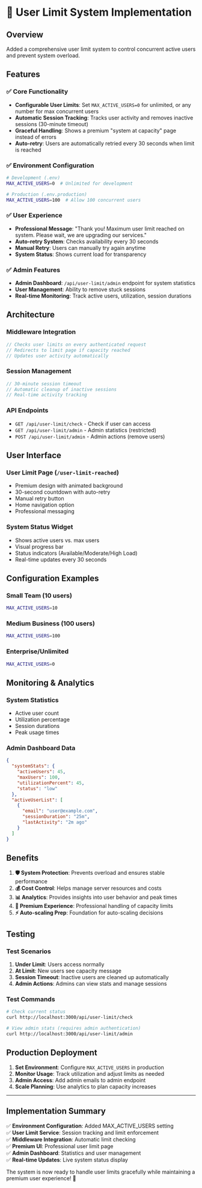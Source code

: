 # 🚀 User Limit System Implementation

## Overview

Added a comprehensive user limit system to control concurrent active users and prevent system overload.

## Features

### ✅ Core Functionality

- **Configurable User Limits**: Set `MAX_ACTIVE_USERS=0` for unlimited, or any number for max concurrent users
- **Automatic Session Tracking**: Tracks user activity and removes inactive sessions (30-minute timeout)
- **Graceful Handling**: Shows a premium "system at capacity" page instead of errors
- **Auto-retry**: Users are automatically retried every 30 seconds when limit is reached

### ✅ Environment Configuration

```bash
# Development (.env)
MAX_ACTIVE_USERS=0  # Unlimited for development

# Production (.env.production)
MAX_ACTIVE_USERS=100  # Allow 100 concurrent users
```

### ✅ User Experience

- **Professional Message**: "Thank you! Maximum user limit reached on system. Please wait, we are upgrading our services."
- **Auto-retry System**: Checks availability every 30 seconds
- **Manual Retry**: Users can manually try again anytime
- **System Status**: Shows current load for transparency

### ✅ Admin Features

- **Admin Dashboard**: `/api/user-limit/admin` endpoint for system statistics
- **User Management**: Ability to remove stuck sessions
- **Real-time Monitoring**: Track active users, utilization, session durations

## Architecture

### Middleware Integration

```typescript
// Checks user limits on every authenticated request
// Redirects to limit page if capacity reached
// Updates user activity automatically
```

### Session Management

```typescript
// 30-minute session timeout
// Automatic cleanup of inactive sessions
// Real-time activity tracking
```

### API Endpoints

- `GET /api/user-limit/check` - Check if user can access
- `GET /api/user-limit/admin` - Admin statistics (restricted)
- `POST /api/user-limit/admin` - Admin actions (remove users)

## User Interface

### User Limit Page (`/user-limit-reached`)

- Premium design with animated background
- 30-second countdown with auto-retry
- Manual retry button
- Home navigation option
- Professional messaging

### System Status Widget

- Shows active users vs. max users
- Visual progress bar
- Status indicators (Available/Moderate/High Load)
- Real-time updates every 30 seconds

## Configuration Examples

### Small Team (10 users)

```bash
MAX_ACTIVE_USERS=10
```

### Medium Business (100 users)

```bash
MAX_ACTIVE_USERS=100
```

### Enterprise/Unlimited

```bash
MAX_ACTIVE_USERS=0
```

## Monitoring & Analytics

### System Statistics

- Active user count
- Utilization percentage
- Session durations
- Peak usage times

### Admin Dashboard Data

```json
{
  "systemStats": {
    "activeUsers": 45,
    "maxUsers": 100,
    "utilizationPercent": 45,
    "status": "low"
  },
  "activeUserList": [
    {
      "email": "user@example.com",
      "sessionDuration": "25m",
      "lastActivity": "2m ago"
    }
  ]
}
```

## Benefits

1. **🛡️ System Protection**: Prevents overload and ensures stable performance
2. **💰 Cost Control**: Helps manage server resources and costs
3. **📊 Analytics**: Provides insights into user behavior and peak times
4. **🎯 Premium Experience**: Professional handling of capacity limits
5. **⚡ Auto-scaling Prep**: Foundation for auto-scaling decisions

## Testing

### Test Scenarios

1. **Under Limit**: Users access normally
2. **At Limit**: New users see capacity message
3. **Session Timeout**: Inactive users are cleaned up automatically
4. **Admin Actions**: Admins can view stats and manage sessions

### Test Commands

```bash
# Check current status
curl http://localhost:3000/api/user-limit/check

# View admin stats (requires admin authentication)
curl http://localhost:3000/api/user-limit/admin
```

## Production Deployment

1. **Set Environment**: Configure `MAX_ACTIVE_USERS` in production
2. **Monitor Usage**: Track utilization and adjust limits as needed
3. **Admin Access**: Add admin emails to admin endpoint
4. **Scale Planning**: Use analytics to plan capacity increases

---

## Implementation Summary

✅ **Environment Configuration**: Added MAX_ACTIVE_USERS setting  
✅ **User Limit Service**: Session tracking and limit enforcement  
✅ **Middleware Integration**: Automatic limit checking  
✅ **Premium UI**: Professional user limit page  
✅ **Admin Dashboard**: Statistics and user management  
✅ **Real-time Updates**: Live system status display

The system is now ready to handle user limits gracefully while maintaining a premium user experience! 🚀
